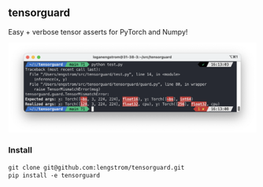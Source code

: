 ## tensorguard

Easy + verbose tensor asserts for PyTorch and Numpy!

<p align = 'center'>
<!-- <img src = 'static/code.png'> -->
<img src = 'static/debug.png'>
</p>

### Install
	git clone git@github.com:lengstrom/tensorguard.git
	pip install -e tensorguard

